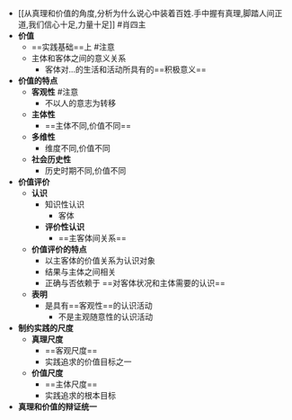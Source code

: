 - [[从真理和价值的角度,分析为什么说心中装着百姓.手中握有真理,脚踏人间正道,我们信心十足,力量十足]] #肖四主 
- **价值**
	- ==实践基础==上 #注意
	- 主体和客体之间的意义关系
		- 客体对...的生活和活动所具有的==积极意义==
- **价值的特点**
	- **客观性** #注意
		- 不以人的意志为转移
	- **主体性**
		- ==主体不同,价值不同==
	- **多维性**
		- 维度不同,价值不同
	- **社会历史性**
		- 历史时期不同,价值不同
- **价值评价**
	- **认识**
		- 知识性认识
			- 客体
		- **评价性认识**
			- ==主客体间关系==
	- **价值评价的特点**
		- 以主客体的价值关系为认识对象
		- 结果与主体之间相关
		- 正确与否依赖于 ==对客体状况和主体需要的认识==
	- **表明**
		- 是具有==客观性==的认识活动 
			- 不是主观随意性的认识活动
- **制约实践的尺度**
	- **真理尺度**
		- ==客观尺度==
		- 实践追求的价值目标之一
	- **价值尺度**
		- ==主体尺度==
		- 实践追求的根本目标
- **真理和价值的辩证统一**
